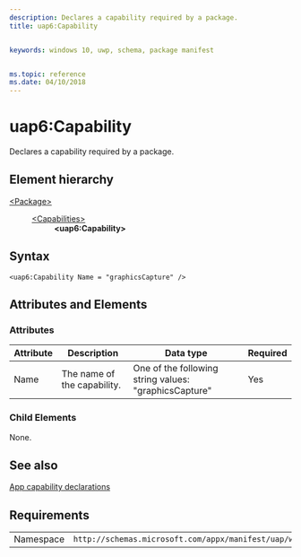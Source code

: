 ```yaml
---
description: Declares a capability required by a package.
title: uap6:Capability


keywords: windows 10, uwp, schema, package manifest


ms.topic: reference
ms.date: 04/10/2018
---
```


# uap6:Capability

Declares a capability required by a package.

## Element hierarchy

<dl>
<dt><a href="element-package.md">&lt;Package&gt;</a></dt>
<dd>
<dl>
<dt><a href="element-capabilities.md">&lt;Capabilities&gt;</a></dt>
<dd><b>&lt;uap6:Capability&gt;</b></dd>
</dl>
</dd>
</dl>

## Syntax

``` syntax
<uap6:Capability Name = "graphicsCapture" />
```

## Attributes and Elements

### Attributes

| Attribute | Description | Data type | Required |
|-----------|-------------|-----------|----------|
| Name | The name of the capability. | One of the following string values: "graphicsCapture" | Yes |  

### Child Elements

None.

## See also
[App capability declarations](/previous-versions/windows/apps/hh464936(v=win.10))

## Requirements

|   |   |
|--|--|
| Namespace | `http://schemas.microsoft.com/appx/manifest/uap/windows10/6` |


 

 
